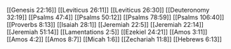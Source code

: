 [[Genesis 22:16]]
[[Leviticus 26:11]]
[[Leviticus 26:30]]
[[Deuteronomy 32:19]]
[[Psalms 47:4]]
[[Psalms 50:12]]
[[Psalms 78:59]]
[[Psalms 106:40]]
[[Proverbs 8:13]]
[[Isaiah 28:1]]
[[Jeremiah 22:5]]
[[Jeremiah 22:14]]
[[Jeremiah 51:14]]
[[Lamentations 2:5]]
[[Ezekiel 24:21]]
[[Amos 3:11]]
[[Amos 4:2]]
[[Amos 8:7]]
[[Micah 1:6]]
[[Zechariah 11:8]]
[[Hebrews 6:13]]
